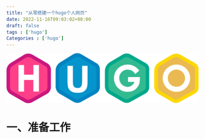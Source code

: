 ```yaml
---
title: "从零搭建一个hugo个人网页"
date: 2022-11-16T09:03:02+08:00
draft: false
tags : ['hugo']
Categories : ['hugo']
---
```


![HUGO](../../images/hugo-logo-wide.svg)

# 一、准备工作

